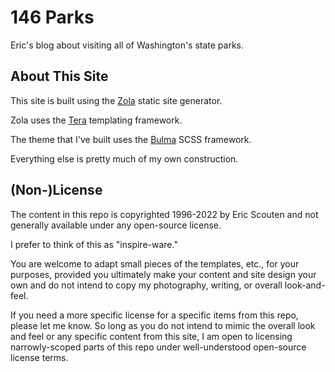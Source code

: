 # 146 Parks

Eric's blog about visiting all of Washington's state parks.

## About This Site

This site is built using the [Zola](https://www.getzola.org/documentation) static site generator.

Zola uses the [Tera](https://tera.netlify.app) templating framework.

The theme that I've built uses the [Bulma](https://bulma.io/documentation/customize/with-sass-cli/) SCSS framework.

Everything else is pretty much of my own construction.

## (Non-)License

The content in this repo is copyrighted 1996-2022 by Eric Scouten and not generally available under any open-source license.

I prefer to think of this as "inspire-ware."

You are welcome to adapt small pieces of the templates, etc., for your purposes, provided you ultimately make your content and site design your own and do not intend to copy my photography, writing, or overall look-and-feel.

If you need a more specific license for a specific items from this repo, please let me know. So long as you do not intend to mimic the overall look and feel or any specific content from this site, I am open to licensing narrowly-scoped parts of this repo under well-understood open-source license terms.
